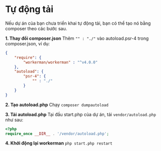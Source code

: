 # Tự động tải

Nếu dự án của bạn chưa triển khai tự động tải, bạn có thể tạo nó bằng composer theo các bước sau.

**1. Thay đổi composer.json**
Thêm `"" : "./"` vào autoload.psr-4 trong composer.json, ví dụ:
```json
{
    "require": {
        "workerman/workerman" : "^v4.0.0"
    },
    "autoload": {
        "psr-4": {
            "" : "./"
        }
    }
}
```

**2. Tạo autoload.php**
Chạy `composer dumpautoload`

**3. Tải autoload.php**
Tại đầu start.php của dự án, tải `vendor/autoload.php` như sau:
```php
<?php
require_once __DIR__ . '/vendor/autoload.php';
```

**4. Khởi động lại workerman**
`php start.php restart`
